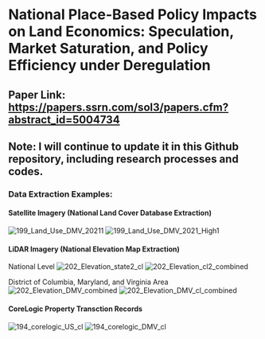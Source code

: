 # National Place-Based Policy Impacts on Land Economics: Speculation, Market Saturation, and Policy Efficiency under Deregulation

## Paper Link: https://papers.ssrn.com/sol3/papers.cfm?abstract_id=5004734

## Note: I will continue to update it in this Github repository, including research processes and codes.

### Data Extraction Examples:

#### Satellite Imagery (National Land Cover Database Extraction)
![199_Land_Use_DMV_20211](https://github.com/user-attachments/assets/71040828-1664-489a-8efa-f8417ac0d23d)
![199_Land_Use_DMV_2021_High1](https://github.com/user-attachments/assets/21063706-9b32-4547-b45d-944bd052ae68)

#### LiDAR Imagery (National Elevation Map Extraction)

National Level
![202_Elevation_state2_cl](https://github.com/user-attachments/assets/ea3acfc8-33b2-4c3c-b26d-6b6295cfaa9e)
![202_Elevation_cl2_combined](https://github.com/user-attachments/assets/7e2db84e-54c3-498f-90c8-32daaf6ecb5b)

District of Columbia, Maryland, and Virginia Area
![202_Elevation_DMV_combined](https://github.com/user-attachments/assets/6f96cbaf-b252-4c31-8807-c9cb518d6ce6)
![202_Elevation_DMV_cl_combined](https://github.com/user-attachments/assets/cd3a9b3c-b42e-4033-a003-1c22013475ef)

#### CoreLogic Property Transction Records
![194_corelogic_US_cl](https://github.com/user-attachments/assets/0b62c7bc-ccbb-4548-840c-7a7e4a2f524f)
![194_corelogic_DMV_cl](https://github.com/user-attachments/assets/81b259ae-89d5-4bf4-9904-86b49cb0abb7)
